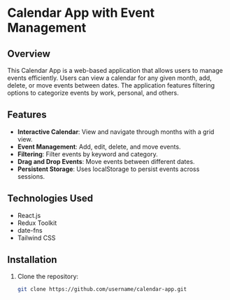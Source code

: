 # Calendar App with Event Management

## Overview

This Calendar App is a web-based application that allows users to manage events efficiently. Users can view a calendar for any given month, add, delete, or move events between dates. The application features filtering options to categorize events by work, personal, and others.

## Features

- **Interactive Calendar**: View and navigate through months with a grid view.
- **Event Management**: Add, edit, delete, and move events.
- **Filtering**: Filter events by keyword and category.
- **Drag and Drop Events**: Move events between different dates.
- **Persistent Storage**: Uses localStorage to persist events across sessions.

## Technologies Used

- React.js
- Redux Toolkit
- date-fns
- Tailwind CSS

## Installation

1. Clone the repository:
   ```bash
   git clone https://github.com/username/calendar-app.git
